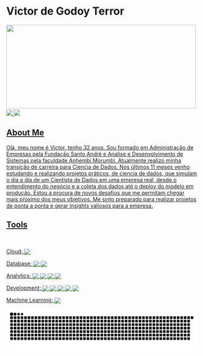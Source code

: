 # Victor de Godoy Terror

<div>
  <a href="https://github.com/VictorTerror?tab=repositories">
  <img height="220em" width="500" src=https://github-readme-stats.vercel.app/api?username=victorterror&show_icons=true&theme=tokyonight&include_all_commits=true&count_private=true"/>
</div>

<div>
  <a href="https://www.linkedin.com/in/victor-terror-828a9254/"><img src=https://img.shields.io/badge/LinkedIn-0077B5?style=for-the-badge&logo=linkedin&logoColor=white</a>
  <a href="mailto:victorterror21@gmail.com"><img src=https://img.shields.io/badge/Gmail-D14836?style=for-the-badge&logo=gmail&logoColor=white</a>                   
</div>

##

## About Me                                  

Olá, meu nome é Victor, tenho 32 anos. Sou formado em Administração de Empresas pela Fundação Santo André e Analise e Desenvolvimento de Sistemas pela faculdade Anhembi Morumbi. Atualmente realizo minha transição de carreira para Ciencia de Dados. Nos últimos 11 meses venho estudando e realizando projetos práticos, de ciencia de dados, que simulam o dia a dia de um Cientista de Dados em uma empresa real, desde o entendimento do negócio e a coleta dos dados até o deploy do modelo em produção. Estou a procura de novos desafios que me permitam chegar mais pŕoximo dos meus objetivos. Me sinto preparado para realizar projetos de ponta a ponta e gerar insights valiosos para a empresa.                     

## Tools
<div style="display": inline_block"><br>
    
 Cloud:     <img align="center" src="https://img.shields.io/badge/Heroku-430098?style=for-the-badge&logo=heroku&logoColor=white">
    
    
 Database:  <img align="center" src="https://img.shields.io/badge/SQLite-07405E?style=for-the-badge&logo=sqlite&logoColor=white">
            <img align="center" src="https://img.shields.io/badge/PostgreSQL-316192?style=for-the-badge&logo=postgresql&logoColor=white">
            
    
 Analytics: <img align="center" src="https://img.shields.io/badge/Python-14354C?style=for-the-badge&logo=python&logoColor=white">
            <img align="center" src="https://img.shields.io/badge/pandas-%23150458.svg?style=for-the-badge&logo=pandas&logoColor=white">
            <img align="center" src="https://img.shields.io/badge/numpy-%23013243.svg?style=for-the-badge&logo=numpy&logoColor=white">
            <img align="center" src="https://img.shields.io/badge/Plotly-%233F4F75.svg?style=for-the-badge&logo=plotly&logoColor=white">
    
    
 Development: <img align="center" src="https://img.shields.io/badge/git-%23F05033.svg?style=for-the-badge&logo=git&logoColor=white">
              <img align="center" src="https://img.shields.io/badge/GitHub-100000?style=for-the-badge&logo=github&logoColor=white">
              <img align="center" src="https://img.shields.io/badge/Ubuntu-E95420?style=for-the-badge&logo=ubuntu&logoColor=white">
              <img align="center" src="https://img.shields.io/badge/Linux-FCC624?style=for-the-badge&logo=linux&logoColor=black">
              <img align="center" src="https://img.shields.io/badge/jupyter-%23FA0F00.svg?style=for-the-badge&logo=jupyter&logoColor=white">
    
    
 Machine Learning: <img align="center" src="https://img.shields.io/badge/scikit--learn-%23F7931E.svg?style=for-the-badge&logo=scikit-learn&logoColor=white">
    
    
     
    
![Snake anamation](https://github.com/VictorTerror/victorterror/blob/output/github-contribution-grid-snake.svg)
